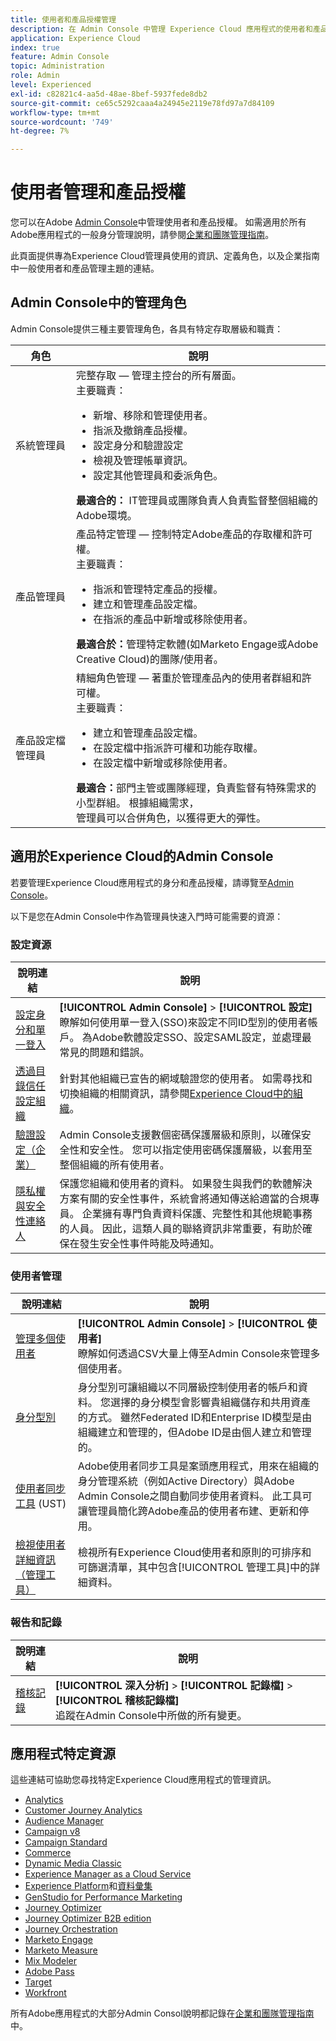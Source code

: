 ```yaml
---
title: 使用者和產品授權管理
description: 在 Admin Console 中管理 Experience Cloud 應用程式的使用者和產品授權資訊。
application: Experience Cloud
index: true
feature: Admin Console
topic: Administration
role: Admin
level: Experienced
exl-id: c82821c4-aa5d-48ae-8bef-5937fede8db2
source-git-commit: ce65c5292caaa4a24945e2119e78fd97a7d84109
workflow-type: tm+mt
source-wordcount: '749'
ht-degree: 7%

---
```


# 使用者管理和產品授權

您可以在Adobe [Admin Console](https://adminconsole.adobe.com/enterprise/)中管理使用者和產品授權。 如需適用於所有Adobe應用程式的一般身分管理說明，請參閱[企業和團隊管理指南](https://helpx.adobe.com/tw/enterprise/admin-guide.html)。

此頁面提供專為Experience Cloud管理員使用的資訊、定義角色，以及企業指南中一般使用者和產品管理主題的連結。

## Admin Console中的管理角色

Admin Console提供三種主要管理角色，各具有特定存取層級和職責：

| 角色 | 說明 |
| ------- | ------- |
| 系統管理員 | 完整存取 — 管理主控台的所有層面。 <br>主要職責： <br><ul><li>新增、移除和管理使用者。</li><li>指派及撤銷產品授權。</li><li>設定身分和驗證設定</li><li>檢視及管理帳單資訊。</li><li>設定其他管理員和委派角色。</li></ul> **最適合的：** IT管理員或團隊負責人負責監督整個組織的Adobe環境。 |
| 產品管理員 | 產品特定管理 — 控制特定Adobe產品的存取權和許可權。<br>主要職責：<ul><li>指派和管理特定產品的授權。</li><li>建立和管理產品設定檔。</li><li>在指派的產品中新增或移除使用者。</li></ul>   **最適合於：**&#x200B;管理特定軟體(如Marketo Engage或Adobe Creative Cloud)的團隊/使用者。 |
| 產品設定檔管理員 | 精細角色管理 — 著重於管理產品內的使用者群組和許可權。<br>主要職責：<ul><li>建立和管理產品設定檔。</li><li>在設定檔中指派許可權和功能存取權。</li><li>在設定檔中新增或移除使用者。</li></ul> **最適合：**&#x200B;部門主管或團隊經理，負責監督有特殊需求的小型群組。 根據組織需求，<br>管理員可以合併角色，以獲得更大的彈性。 |

## 適用於Experience Cloud的Admin Console

若要管理Experience Cloud應用程式的身分和產品授權，請導覽至[Admin Console](https://adminconsole.adobe.com/enterprise/)。

以下是您在Admin Console中作為管理員快速入門時可能需要的資源：

### 設定資源

| 說明連結 | 說明 |
| ------- | ------ |
| [設定身分和單一登入](https://helpx.adobe.com/tw/enterprise/using/set-up-identity.html) | **[!UICONTROL Admin Console]** > **[!UICONTROL 設定]** <br>瞭解如何使用單一登入(SSO)來設定不同ID型別的使用者帳戶。 為Adobe軟體設定SSO、設定SAML設定，並處理最常見的問題和錯誤。 |
| [透過目錄信任設定組織](https://helpx.adobe.com/tw/enterprise/using/directory-trust.html) | 針對其他組織已宣告的網域驗證您的使用者。 如需尋找和切換組織的相關資訊，請參閱[Experience Cloud中的組織](organizations.md)。 |
| [驗證設定（企業）](https://helpx.adobe.com/tw/enterprise/using/authentication-settings.html) | Admin Console支援數個密碼保護層級和原則，以確保安全性和安全性。 您可以指定使用密碼保護層級，以套用至整個組織的所有使用者。 |
| [隱私權與安全性連絡人](https://helpx.adobe.com/tw/enterprise/using/security-contacts.html) | 保護您組織和使用者的資料。 如果發生與我們的軟體解決方案有關的安全性事件，系統會將通知傳送給適當的合規專員。 企業擁有專門負責資料保護、完整性和其他規範事務的人員。 因此，這類人員的聯絡資訊非常重要，有助於確保在發生安全性事件時能及時通知。 |

### 使用者管理

| 說明連結 | 說明 |
| ------- | ------- |
| [管理多個使用者](https://helpx.adobe.com/tw/enterprise/using/bulk-upload-users.html) | **[!UICONTROL Admin Console]** > **[!UICONTROL 使用者]** <br>瞭解如何透過CSV大量上傳至Admin Console來管理多個使用者。 |
| [身分型別](https://helpx.adobe.com/tw/enterprise/using/identity.html) | 身分型別可讓組織以不同層級控制使用者的帳戶和資料。 您選擇的身分模型會影響貴組織儲存和共用資產的方式。 雖然Federated ID和Enterprise ID模型是由組織建立和管理的，但Adobe ID是由個人建立和管理的。 |
| [使用者同步工具](https://helpx.adobe.com/tw/enterprise/using/user-sync.html) (UST) | Adobe使用者同步工具是案頭應用程式，用來在組織的身分管理系統（例如Active Directory）與Adobe Admin Console之間自動同步使用者資料。 此工具可讓管理員簡化跨Adobe產品的使用者布建、更新和停用。 |
| [檢視使用者詳細資訊（管理工具）](admin-tool-experience-cloud.md) | 檢視所有Experience Cloud使用者和原則的可排序和可篩選清單，其中包含[!UICONTROL 管理工具]中的詳細資料。 |

### 報告和記錄

| 說明連結 | 說明 |
| ------- |------- |
| [稽核記錄](https://helpx.adobe.com/tw/enterprise/using/audit-logs.html) | **[!UICONTROL 深入分析]** > **[!UICONTROL 記錄檔]** > **[!UICONTROL 稽核記錄檔]** <br>追蹤在Admin Console中所做的所有變更。 |


## 應用程式特定資源

這些連結可協助您尋找特定Experience Cloud應用程式的管理資訊。

<!-- | Application | Link to resource|
| ------- | ------- |
|  [!DNL Analytics] <p>Customer Journey Analytics| [Analytics in the Adobe Admin Console overview](https://experienceleague.adobe.com/zh-hant/docs/analytics/admin/admin-console/home) <p>[Administration requirements](https://experienceleague.adobe.com/zh-hant/docs/analytics-platform/using/cja-workspace/workspace-faq/frequently-asked-questions-analysis-workspace) |
| [!DNL Audience Manager] | [Audience Manager user migration to Admin Console](https://experienceleague.adobe.com/zh-hant/docs/audience-manager/user-guide/features/administration/admin-console-migration) |
| [!DNL Campaign] v8 |  [Get started with permissions](https://experienceleague.adobe.com/zh-hant/docs/campaign/campaign-v8/admin/permissions/gs-permissions) |
| [!DNL Campaign Standard] to [!DNL Campaign v8] | [User access management from Campaign Standard to Campaign V8](https://experienceleague.adobe.com/zh-hant/docs/campaign-web/acs-to-ac/user-management-acs) |
| [!DNL Commerce] | [Configure the Commerce Admin Integration with Adobe ID](https://experienceleague.adobe.com/zh-hant/docs/commerce-admin/start/admin/ims/adobe-ims-config) |
| [!DNL Dynamic Media Classic] | [Administration setup](https://experienceleague.adobe.com/zh-hant/docs/dynamic-media-classic/using/setup/administration-setup#user_administration) |
| [!DNL Experience Manager as a Cloud Service] |  [Accessing the Admin Console](https://experienceleague.adobe.com/zh-hant/docs/experience-manager-cloud-service/content/onboarding/journey/admin-console) |
| [!DNL Experience Platform] <p>[!DNL Data Collection] | [Access control UI overview](https://experienceleague.adobe.com/zh-hant/docs/experience-platform/access-control/ui/overview) <p>[Permission management for data collection in Experience Platform](https://experienceleague.adobe.com/zh-hant/docs/experience-platform/collection/permissions)|
| [!DNL GenStudio for Performance Marketing] | [Provision Adobe GenStudio for Performance Marketing](https://experienceleague.adobe.com/zh-hant/docs/genstudio-for-performance-marketing/user-guide/intro/product-provisioning) |
| [!DNL Journey Optimizer] | [Manage users and roles](https://experienceleague.adobe.com/zh-hant/docs/journey-optimizer/using/access-control/permissions) |
| [!DNL Journey Optimizer B2B Edition] | [User management](https://experienceleague.adobe.com/zh-hant/docs/journey-optimizer-b2b/user/admin/user-management) |
|[!DNL  Journey Orchestration] | [Access management](https://experienceleague.adobe.com/zh-hant/docs/journeys/using/starting-with-journeys/access-management) |
| [!DNL Marketo Engage] | [Understanding Marketo Subscription and User Migration to the Adobe Admin Console](https://experienceleague.adobe.com/zh-hant/docs/marketo/using/product-docs/administration/marketo-with-adobe-identity/subscription-and-user-migration/understanding-marketo-subscription-and-user-migration-to-the-adobe-admin-console) |
| [!DNL Marketo Measure] | [Adobe Admin Console Setup](https://experienceleague.adobe.com/zh-hant/docs/marketo-measure/using/configuration-and-setup/getting-started-with-marketo-measure/adobe-admin-console-setup) |
| [!DNL Mix Modeler] | [Access controls](https://experienceleague.adobe.com/zh-hant/docs/mix-modeler/using/data-governance/access-controls) |
| [!DNL Pass] | [Get started with Account IQ](https://experienceleague.adobe.com/zh-hant/docs/pass/aiq-help/get-started) |
| [!DNL Target] | [Administrator first steps](https://experienceleague.adobe.com/zh-hant/docs/target/using/administer/start-target) <p> [User management](https://experienceleague.adobe.com/zh-hant/docs/target/using/administer/manage-users/user-management) |
| [!DNL Workfront] | [Manage users in the Adobe Admin Console](https://experienceleague.adobe.com/zh-hant/docs/workfront/using/administration-and-setup/add-users/create-manage-users/admin-console) |

 -->

* [Analytics](https://experienceleague.adobe.com/zh-hant/docs/analytics/admin/admin-console/home)
* [Customer Journey Analytics](https://experienceleague.adobe.com/zh-hant/docs/analytics-platform/using/cja-workspace/workspace-faq/frequently-asked-questions-analysis-workspace)
* [Audience Manager](https://experienceleague.adobe.com/zh-hant/docs/audience-manager/user-guide/features/administration/admin-console-migration)
* [Campaign v8](https://experienceleague.adobe.com/zh-hant/docs/campaign/campaign-v8/admin/permissions/gs-permissions)
* [Campaign Standard](https://experienceleague.adobe.com/zh-hant/docs/campaign-web/acs-to-ac/user-management-acs)
* [Commerce](https://experienceleague.adobe.com/zh-hant/docs/commerce-admin/start/admin/ims/adobe-ims-config)
* [Dynamic Media Classic](https://experienceleague.adobe.com/zh-hant/docs/dynamic-media-classic/using/setup/administration-setup#user_administration)
* [Experience Manager as a Cloud Service](https://experienceleague.adobe.com/zh-hant/docs/experience-manager-cloud-service/content/onboarding/journey/admin-console)
* [Experience Platform](https://experienceleague.adobe.com/zh-hant/docs/experience-platform/access-control/ui/overview)和[資料彙集](https://experienceleague.adobe.com/zh-hant/docs/experience-platform/collection/permissions)
* [GenStudio for Performance Marketing](https://experienceleague.adobe.com/zh-hant/docs/genstudio-for-performance-marketing/user-guide/intro/product-provisioning)
* [Journey Optimizer](https://experienceleague.adobe.com/zh-hant/docs/journey-optimizer/using/access-control/permissions)
* [Journey Optimizer B2B edition](https://experienceleague.adobe.com/zh-hant/docs/journey-optimizer-b2b/user/admin/user-management)
* [Journey Orchestration](https://experienceleague.adobe.com/zh-hant/docs/journeys/using/starting-with-journeys/access-management)
* [Marketo Engage](https://experienceleague.adobe.com/zh-hant/docs/marketo/using/product-docs/administration/marketo-with-adobe-identity/subscription-and-user-migration/understanding-marketo-subscription-and-user-migration-to-the-adobe-admin-console)
* [Marketo Measure](https://experienceleague.adobe.com/zh-hant/docs/marketo-measure/using/configuration-and-setup/getting-started-with-marketo-measure/adobe-admin-console-setup)
* [Mix Modeler](https://experienceleague.adobe.com/zh-hant/docs/mix-modeler/using/data-governance/access-controls)
* [Adobe Pass](https://experienceleague.adobe.com/zh-hant/docs/pass/aiq-help/get-started)
* [Target](https://experienceleague.adobe.com/zh-hant/docs/target/using/administer/start-target)
* [Workfront](https://experienceleague.adobe.com/zh-hant/docs/workfront/using/administration-and-setup/add-users/create-manage-users/admin-console)

所有Adobe應用程式的大部分Admin Consol說明都記錄在[企業和團隊管理指南](https://helpx.adobe.com/tw/enterprise/admin-guide.html)中。
